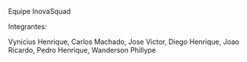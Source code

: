Equipe InovaSquad

Integrantes:

Vynicius Henrique,
Carlos Machado,
Jose Victor,
Diego Henrique,
Joao Ricardo,
Pedro Henrique,
Wanderson Phillype
